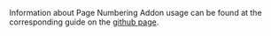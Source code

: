 
Information about Page Numbering Addon usage can be found at the corresponding guide on the [github page](https://eellak.github.io/gsoc2018-librecust/guides/home/).